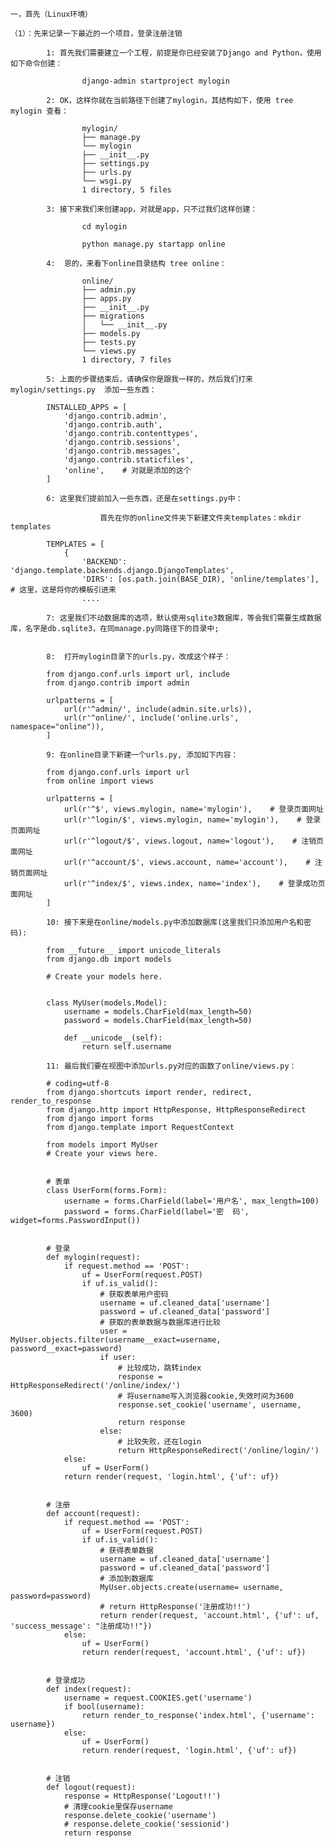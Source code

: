     一，首先（Linux环境）

    （1）：先来记录一下最近的一个项目，登录注册注销

            1: 首先我们需要建立一个工程，前提是你已经安装了Django and Python，使用如下命令创建：

                    django-admin startproject mylogin

            2: OK，这样你就在当前路径下创建了mylogin，其结构如下，使用 tree mylogin 查看：

                    mylogin/
                    ├── manage.py
                    └── mylogin
                    ├── __init__.py
                    ├── settings.py
                    ├── urls.py
                    └── wsgi.py
                    1 directory, 5 files

            3: 接下来我们来创建app，对就是app，只不过我们这样创建：

                    cd mylogin

                    python manage.py startapp online

            4:  恩的，来看下online目录结构 tree online：

                    online/
                    ├── admin.py
                    ├── apps.py
                    ├── __init__.py
                    ├── migrations
                    │   └── __init__.py
                    ├── models.py
                    ├── tests.py
                    └── views.py
                    1 directory, 7 files

            5: 上面的步骤结束后，请确保你是跟我一样的，然后我们打来 mylogin/settings.py  添加一些东西：        

            INSTALLED_APPS = [
                'django.contrib.admin',
                'django.contrib.auth',
                'django.contrib.contenttypes',
                'django.contrib.sessions',
                'django.contrib.messages',
                'django.contrib.staticfiles',
                'online',    # 对就是添加的这个
            ]

            6: 这里我们提前加入一些东西，还是在settings.py中：

                        首先在你的online文件夹下新建文件夹templates：mkdir  templates

            TEMPLATES = [
                {
                    'BACKEND': 'django.template.backends.django.DjangoTemplates',
                    'DIRS': [os.path.join(BASE_DIR), 'online/templates'],    # 这里，这是将你的模板引进来
                    ....

            7: 这里我们不动数据库的选项，默认使用sqlite3数据库，等会我们需要生成数据库，名字是db.sqlite3，在同manage.py同路径下的目录中;


            8:  打开mylogin目录下的urls.py，改成这个样子：

            from django.conf.urls import url, include
            from django.contrib import admin

            urlpatterns = [
                url(r'^admin/', include(admin.site.urls)),
                url(r'^online/', include('online.urls', namespace="online")),
            ]

            9: 在online目录下新建一个urls.py, 添加如下内容：

            from django.conf.urls import url
            from online import views

            urlpatterns = [
                url(r'^$', views.mylogin, name='mylogin'),    # 登录页面网址
                url(r'^login/$', views.mylogin, name='mylogin'),    # 登录页面网址
                url(r'^logout/$', views.logout, name='logout'),    # 注销页面网址
                url(r'^account/$', views.account, name='account'),    # 注销页面网址
                url(r'^index/$', views.index, name='index'),    # 登录成功页面网址
            ]

            10: 接下来是在online/models.py中添加数据库(这里我们只添加用户名和密码):

            from __future__ import unicode_literals
            from django.db import models

            # Create your models here.


            class MyUser(models.Model):
                username = models.CharField(max_length=50)
                password = models.CharField(max_length=50)

                def __unicode__(self):
                    return self.username

            11: 最后我们要在视图中添加urls.py对应的函数了online/views.py：

            # coding=utf-8
            from django.shortcuts import render, redirect, render_to_response
            from django.http import HttpResponse, HttpResponseRedirect
            from django import forms
            from django.template import RequestContext

            from models import MyUser
            # Create your views here.


            # 表单
            class UserForm(forms.Form):
                username = forms.CharField(label='用户名', max_length=100)
                password = forms.CharField(label='密  码', widget=forms.PasswordInput())


            # 登录
            def mylogin(request):
                if request.method == 'POST':
                    uf = UserForm(request.POST)
                    if uf.is_valid():
                        # 获取表单用户密码
                        username = uf.cleaned_data['username']
                        password = uf.cleaned_data['password']
                        # 获取的表单数据与数据库进行比较
                        user = MyUser.objects.filter(username__exact=username, password__exact=password)
                        if user:
                            # 比较成功，跳转index
                            response = HttpResponseRedirect('/online/index/')
                            # 将username写入浏览器cookie,失效时间为3600
                            response.set_cookie('username', username, 3600)
                            return response
                        else:
                            # 比较失败，还在login
                            return HttpResponseRedirect('/online/login/')
                else:
                    uf = UserForm()
                return render(request, 'login.html', {'uf': uf})


            # 注册
            def account(request):
                if request.method == 'POST':
                    uf = UserForm(request.POST)
                    if uf.is_valid():
                        # 获得表单数据
                        username = uf.cleaned_data['username']
                        password = uf.cleaned_data['password']
                        # 添加到数据库
                        MyUser.objects.create(username= username, password=password)
                        # return HttpResponse('注册成功!!')
                        return render(request, 'account.html', {'uf': uf, 'success_message': "注册成功!!"})
                else:
                    uf = UserForm()
                    return render(request, 'account.html', {'uf': uf})


            # 登录成功
            def index(request):
                username = request.COOKIES.get('username')
                if bool(username):
                    return render_to_response('index.html', {'username': username})
                else:
                    uf = UserForm()
                    return render(request, 'login.html', {'uf': uf})


            # 注销
            def logout(request):
                response = HttpResponse('Logout!!')
                # 清理cookie里保存username
                response.delete_cookie('username')
                # response.delete_cookie('sessionid')
                return response


